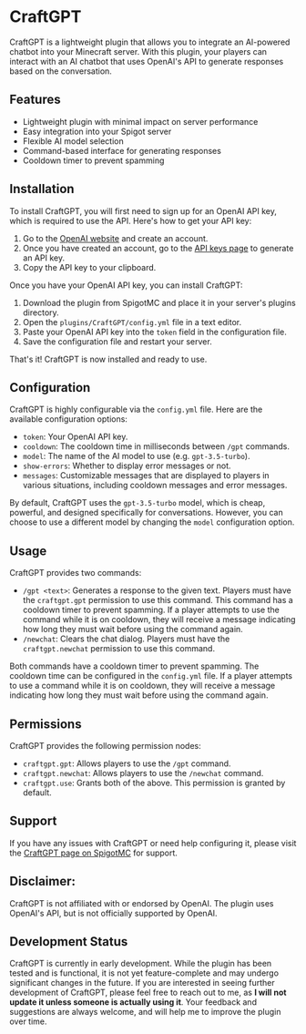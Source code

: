 # CraftGPT

CraftGPT is a lightweight plugin that allows you to integrate an AI-powered chatbot into your Minecraft server. With this plugin, your players can interact with an AI chatbot that uses OpenAI's API to generate responses based on the conversation.

## Features
- Lightweight plugin with minimal impact on server performance
- Easy integration into your Spigot server
- Flexible AI model selection
- Command-based interface for generating responses
- Cooldown timer to prevent spamming

## Installation
To install CraftGPT, you will first need to sign up for an OpenAI API key, which is required to use the API. Here's how to get your API key:
1. Go to the [OpenAI website](https://openai.com) and create an account.
2. Once you have created an account, go to the [API keys page](https://platform.openai.com/account/api-keys) to generate an API key.
3. Copy the API key to your clipboard.

Once you have your OpenAI API key, you can install CraftGPT:
1. Download the plugin from SpigotMC and place it in your server's plugins directory.
2. Open the `plugins/CraftGPT/config.yml` file in a text editor.
3. Paste your OpenAI API key into the `token` field in the configuration file.
4. Save the configuration file and restart your server.

That's it! CraftGPT is now installed and ready to use.

## Configuration
CraftGPT is highly configurable via the `config.yml` file. Here are the available configuration options:
- `token`: Your OpenAI API key.
- `cooldown`: The cooldown time in milliseconds between `/gpt` commands.
- `model`: The name of the AI model to use (e.g. `gpt-3.5-turbo`).
- `show-errors`: Whether to display error messages or not.
- `messages`: Customizable messages that are displayed to players in various situations, including cooldown messages and error messages.

By default, CraftGPT uses the `gpt-3.5-turbo` model, which is cheap, powerful, and designed specifically for conversations. However, you can choose to use a different model by changing the `model` configuration option.

## Usage
CraftGPT provides two commands:
- `/gpt <text>`: Generates a response to the given text. Players must have the `craftgpt.gpt` permission to use this command. This command has a cooldown timer to prevent spamming. If a player attempts to use the command while it is on cooldown, they will receive a message indicating how long they must wait before using the command again.
- `/newchat`: Clears the chat dialog. Players must have the `craftgpt.newchat` permission to use this command.

Both commands have a cooldown timer to prevent spamming. The cooldown time can be configured in the `config.yml` file. If a player attempts to use a command while it is on cooldown, they will receive a message indicating how long they must wait before using the command again.

## Permissions
CraftGPT provides the following permission nodes:
- `craftgpt.gpt`: Allows players to use the `/gpt` command.
- `craftgpt.newchat`: Allows players to use the `/newchat` command.
- `craftgpt.use`: Grants both of the above. This permission is granted by default.

## Support
If you have any issues with CraftGPT or need help configuring it, please visit the [CraftGPT page on SpigotMC](https://www.spigotmc.org/resources/craftgpt.109639) for support.

## Disclaimer:
CraftGPT is not affiliated with or endorsed by OpenAI. The plugin uses OpenAI's API, but is not officially supported by OpenAI.

## Development Status
CraftGPT is currently in early development. While the plugin has been tested and is functional, it is not yet feature-complete and may undergo significant changes in the future.
If you are interested in seeing further development of CraftGPT, please feel free to reach out to me, as **I will not update it unless someone is actually using it**. Your feedback and suggestions are always welcome, and will help me to improve the plugin over time.
